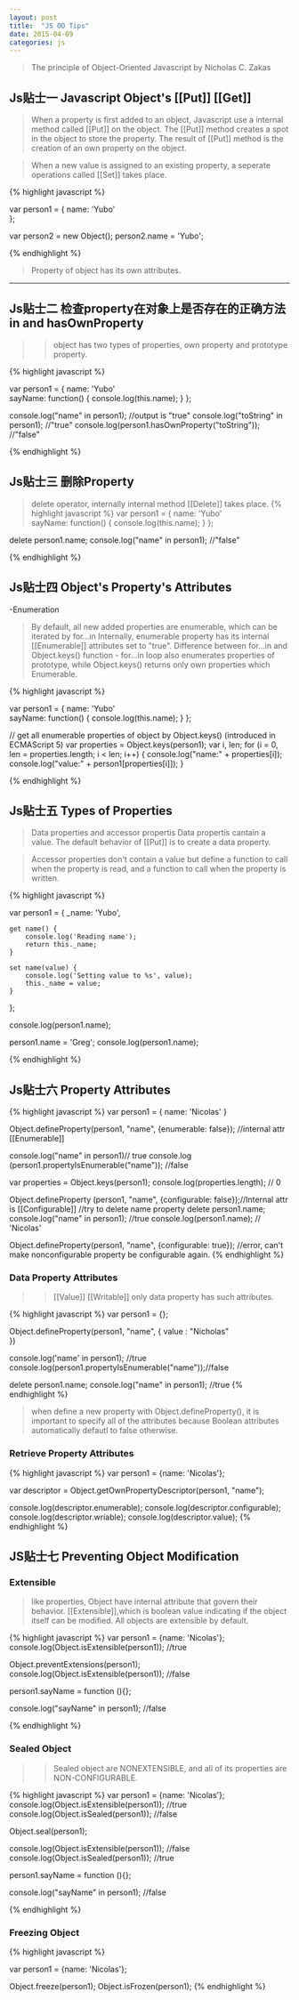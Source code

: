 ```yaml
---
layout: post
title:  "JS OO Tips"
date: 2015-04-09 
categories: js
---
```


> The principle of Object-Oriented Javascript by Nicholas C. Zakas

## Js贴士一  Javascript Object's [[Put]] [[Get]]

> When a property is first added to an object, Javascript use a internal method called [[Put]] on the object. 
> The [[Put]] method creates a spot in the object to store the property. 
> The result of [[Put]] method is the creation of an own property on the object. 

> When a new value is assigned to an existing property, a seperate operations called [[Set]] takes place. 

{% highlight javascript %}

var person1 = {
    name: 'Yubo'   
};

var person2 = new Object();
person2.name = 'Yubo';


{% endhighlight %}

> Property of object has its own attributes.
***

## Js贴士二 检查property在对象上是否存在的正确方法in and hasOwnProperty

>> object has two types of properties, own property and prototype property.

{% highlight javascript %}

var person1 = {
    name: 'Yubo'   
    sayName: function() {
     console.log(this.name);
    }
};

console.log("name" in person1); //output is "true"
console.log("toString" in person1); //"true"
console.log(person1.hasOwnProperty("toString")); //"false"

{% endhighlight %}

## Js贴士三 删除Property 

> delete operator, internally internal method [[Delete]] takes place. 
{% highlight javascript %}
 var person1 = {
    name: 'Yubo'   
    sayName: function() {
     console.log(this.name);
    }
};

delete person1.name;
console.log("name" in person1); //"false"
   
{% endhighlight %}

## Js贴士四 Object's Property's Attributes

-Enumeration

> By default, all new added properties are enumerable, which can be iterated by for...in 
> Internally, enumerable property has its internal [[Enumerable]] attributes set to "true".
> Difference between for...in and Object.keys() function - for...in loop also enumerates properties of prototype, while Object.keys() returns only own properties which Enumerable.

{% highlight javascript %}

var person1 = {
    name: 'Yubo'   
    sayName: function() {
     console.log(this.name);
    }
};

// get all enumerable properties of object by Object.keys() (introduced in ECMAScript 5)
var properties = Object.keys(person1);
var i, len;
for (i = 0, len = properties.length; i < len; i++) {
    console.log("name:" + properties[i]);
    console.log("value:" + person1[properties[i]]);
}
   
{% endhighlight %}


## Js贴士五 Types of Properties

> Data properties and accessor propertis
> Data propertis cantain a value. The default behavior of [[Put]] is to create a data property.

> Accessor properties don't contain a value but define a function to call when the property is read, and a function to call when the property is written.

{% highlight javascript %}

var person1 = {
    _name: 'Yubo',

    get name() {
        console.log('Reading name');
        return this._name;
    }

    set name(value) {
        console.log('Setting value to %s', value);
        this._name = value;
    }

};

console.log(person1.name);

person1.name = 'Greg';
console.log(person1.name);
   
{% endhighlight %}


## Js贴士六 Property Attributes


{% highlight javascript %}
var person1 = { name: 'Nicolas' }

Object.defineProperty(person1, "name", {enumerable: false}); //internal attr [[Enumerable]]

console.log("name" in person1)// true
console.log (person1.propertyIsEnumerable("name")); //false

var properties = Object.keys(person1);
console.log(properties.length); // 0

Object.defineProperty (person1, "name", {configurable: false});//Internal attr is [[Configurable]]
//try to delete name property
delete person1.name;
console.log("name" in person1); //true
console.log(person1.name); // 'Nicolas'


Object.defineProperty(person1, "name", {configurable: true}); //error, can't make nonconfigurable property be configurable again.
{% endhighlight %}

### Data Property Attributes

>> [[Value]] [[Writable]] only data property has such attributes.

{% highlight javascript %}
var person1 = {};

Object.defineProperty(person1, "name", {
    value : "Nicholas"    
})

console.log('name' in person1); //true
console.log(person1.propertyIsEnumerable("name"));//false

delete person1.name;
console.log("name" in person1); //true
{% endhighlight %}

> when define a new property with Object.defineProperty(), it is important to specify all of the attributes because Boolean attributes automatically defautl to false otherwise.

### Retrieve Property Attributes



{% highlight javascript %}
var person1 = {name: 'Nicolas'};

var descriptor = Object.getOwnPropertyDescriptor(person1, "name");

console.log(descriptor.enumerable);
console.log(descriptor.configurable);
console.log(descriptor.wriable);
console.log(descriptor.value);
{% endhighlight %}

## JS贴士七 Preventing Object Modification

### Extensible
> like properties, Object have internal attribute that govern their behavior.
> [[Extensible]],which is boolean value indicating if the object itself can be modified. All objects are extensible by default.

{% highlight javascript %}
var person1 = {name: 'Nicolas'};
console.log(Object.isExtensible(person1)); //true

Object.preventExtensions(person1);
console.log(Object.isExtensible(person1)); //false

person1.sayName = function (){};

console.log("sayName" in person1); //false

{% endhighlight %}


### Sealed Object

>> Sealed object are NONEXTENSIBLE, and all of its properties are NON-CONFIGURABLE.

{% highlight javascript %}
var person1 = {name: 'Nicolas'};
console.log(Object.isExtensible(person1)); //true
console.log(Object.isSealed(person1)); //false

Object.seal(person1);

console.log(Object.isExtensible(person1)); //false
console.log(Object.isSealed(person1)); //true


person1.sayName = function (){};

console.log("sayName" in person1); //false

{% endhighlight %}

### Freezing Object

{% highlight javascript %}

var person1 = {name: 'Nicolas'};

Object.freeze(person1);
Object.isFrozen(person1);
{% endhighlight %}
